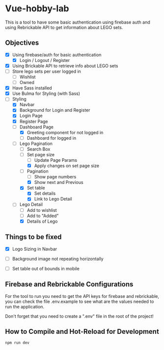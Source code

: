 # Vue-hobby-lab

This is a tool to have some basic authentication using firebase auth and using Rebrickable API to get information about LEGO sets.

## Objectives
- [X] Using firebase/auth for basic authentication
    - [X] Login / Logout / Register
- [X] Using Brickable API to retrieve info about LEGO sets
- [ ] Store lego sets per user logged in
    - [ ] Wishlist
    - [ ] Owned
- [X] Have Sass installed
- [X] Use Bulma for Styling (with Sass)
- [ ] Styling
    - [X] Navbar
    - [X] Background for Login and Register
    - [X] Login Page
    - [X] Register Page
    - [ ] Dashboard Page
        - [X] Greeting component for not logged in
        - [ ] Dashboard for logged in
    - [ ] Lego Pagination
        - [ ] Search Box
        - [ ] Set page size
            - [ ] Update Page Params
            - [X] Apply changes on set page size
        - [ ] Pagination
            - [ ] Show page numbers
            - [X] Show next and Previous
        - [X] Set table
            - [X] Set details
            - [X] Link to Lego Detail
    - [ ] Lego Detail
        - [ ] Add to wishlist
        - [ ] Add to "Added"
        - [X] Details of Lego

## Things to be fixed
- [X] Logo Sizing in Navbar
- [ ] Background image not repeating horizontally
- [ ] Set table out of bounds in mobile
    

## Firebase and Rebrickable Configurations

For the tool to run you need to get the API keys for firebase and rebrickable, you can check the file .env.example to see what are the values needed to run the application.

Don't forget that you need to create a ".env" file in the root of the project!

## How to Compile and Hot-Reload for Development

```sh
npm run dev
```
